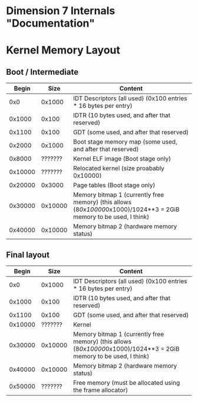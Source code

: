 Dimension 7 Internals "Documentation"
=====================================

Kernel Memory Layout
====================

Boot / Intermediate
-------------------

Begin  | Size  | Content
-------|-------|--------
0x0    |0x1000 | IDT Descriptors (all used) (0x100 entries * 16 bytes per entry)
0x1000 |0x100  | IDTR (10 bytes used, and after that reserved)
0x1100 |0x100  | GDT (some used, and after that reserved)
0x2000 |0x1000 | Boot stage memory map (some used, and after that reserved)
0x8000 |???????| Kernel ELF image (Boot stage only)
0x10000|???????| Relocated kernel (size proabably 0x10000)
0x20000|0x3000 | Page tables (Boot stage only)
0x30000|0x10000| Memory bitmap 1 (currently free memory) (this allows (8*0x10000*0x1000)/1024**3 = 2GiB memory to be used, I think)
0x40000|0x10000| Memory bitmap 2 (hardware memory status)


Final layout
------------

Begin  | Size  | Content
-------|-------|--------
0x0    |0x1000 | IDT Descriptors (all used) (0x100 entries * 16 bytes per entry)
0x1000 |0x100  | IDTR (10 bytes used, and after that reserved)
0x1100 |0x100  | GDT (some used, and after that reserved)
0x10000|???????| Kernel
0x30000|0x10000| Memory bitmap 1 (currently free memory) (this allows (8*0x10000*0x1000)/1024**3 = 2GiB memory to be used, I think)
0x40000|0x10000| Memory bitmap 2 (hardware memory status)
0x50000|???????| Free memory (must be allocated using the frame allocator)
